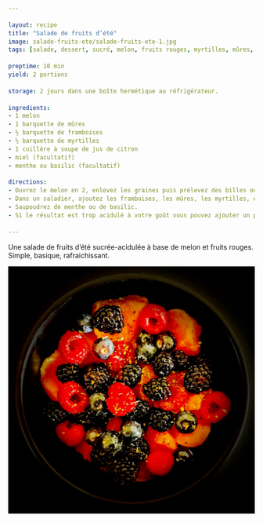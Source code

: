 ```yaml
---

layout: recipe
title: "Salade de fruits d’été"
image: salade-fruits-ete/salade-fruits-ete-1.jpg
tags: [salade, dessert, sucré, melon, fruits rouges, myrtilles, mûres, framboises, citron]

preptime: 10 min
yield: 2 portions

storage: 2 jours dans une boîte hermétique au réfrigérateur.

ingredients:
- 1 melon
- 1 barquette de mûres 
- ½ barquette de framboises
- ½ barquette de myrtilles
- 1 cuillère à soupe de jus de citron
- miel (facultatif)
- menthe ou basilic (facultatif)

directions:
- Ouvrez le melon en 2, enlevez les graines puis prélevez des billes ou coupez-le en quartiers afin de pouvoir tailler des petits dés. 
- Dans un saladier, ajoutez les framboises, les mûres, les myrtilles, et citronner. 
- Saupoudrez de menthe ou de basilic. 
- Si le résultat est trop acidulé à votre goût vous pouvez ajouter un peu de miel et mélanger délicatement avant dégustation. 

---
```


Une salade de fruits d’été sucrée-acidulée à base de melon et fruits rouges. Simple, basique, rafraichissant.

![L’été on privilégie les recettes d’assemblage sans prise de tête, sans cuisson et surtout, bien fraiche.](../images/salade-fruits-ete/salade-fruits-ete-2.jpg) 